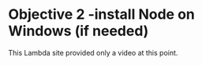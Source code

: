 # Objective 2 -install Node on Windows (if needed)

This Lambda site provided only a video at this point.
